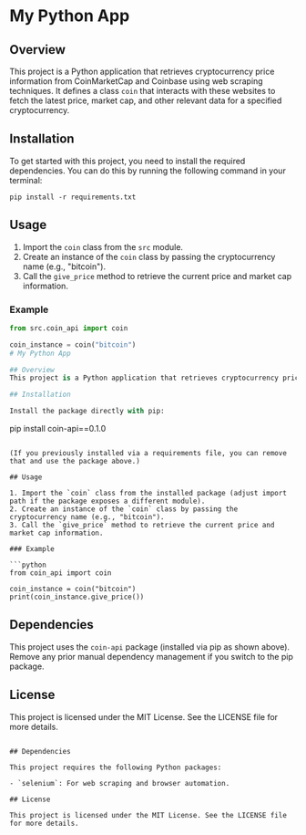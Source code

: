 # My Python App

## Overview
This project is a Python application that retrieves cryptocurrency price information from CoinMarketCap and Coinbase using web scraping techniques. It defines a class `coin` that interacts with these websites to fetch the latest price, market cap, and other relevant data for a specified cryptocurrency.

## Installation

To get started with this project, you need to install the required dependencies. You can do this by running the following command in your terminal:

```
pip install -r requirements.txt
```

## Usage

1. Import the `coin` class from the `src` module.
2. Create an instance of the `coin` class by passing the cryptocurrency name (e.g., "bitcoin").
3. Call the `give_price` method to retrieve the current price and market cap information.

### Example

```python
from src.coin_api import coin

coin_instance = coin("bitcoin")
# My Python App

## Overview
This project is a Python application that retrieves cryptocurrency price information from CoinMarketCap and Coinbase using web scraping techniques. It defines a class `coin` that interacts with these websites to fetch the latest price, market cap, and other relevant data for a specified cryptocurrency.

## Installation

Install the package directly with pip:

```
pip install coin-api==0.1.0
```

(If you previously installed via a requirements file, you can remove that and use the package above.)

## Usage

1. Import the `coin` class from the installed package (adjust import path if the package exposes a different module).
2. Create an instance of the `coin` class by passing the cryptocurrency name (e.g., "bitcoin").
3. Call the `give_price` method to retrieve the current price and market cap information.

### Example

```python
from coin_api import coin

coin_instance = coin("bitcoin")
print(coin_instance.give_price())
```

## Dependencies

This project uses the `coin-api` package (installed via pip as shown above). Remove any prior manual dependency management if you switch to the pip package.

## License

This project is licensed under the MIT License. See the LICENSE file for more details.
```

## Dependencies

This project requires the following Python packages:

- `selenium`: For web scraping and browser automation.

## License

This project is licensed under the MIT License. See the LICENSE file for more details.

